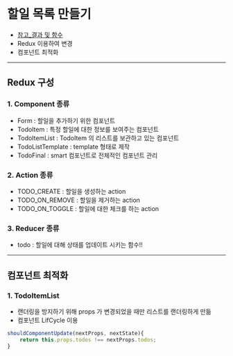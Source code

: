 # 할일 목록 만들기
  - [참고_결과 및 함수](https://velopert.com/3480)
  - Redux 이용하여 변경
  - 컴포넌트 최적화

---

## Redux 구성
  ### 1. Component 종류
  - Form : 할일을 추가하기 위한 컴포넌트
  - TodoItem : 특정 할일에 대한 정보를 보여주는 컴포넌트
  - TodoItemList : TodoItem 의 리스트를 보관하고 있는 컴포넌트
  - TodoListTemplate : template 형태로 제작
  - TodoFinal : smart 컴포넌트로 전체적인 컴포넌트 관리

  ### 2. Action 종류
  - TODO_CREATE : 할일을 생성하는 action
  - TODO_ON_REMOVE : 할일을 제거하는 action
  - TODO_ON_TOGGLE : 할일에 대한 체크를 하는 action

  ### 3. Reducer 종류
  - todo : 할일에 대해 상태를 업데이트 시키는 함수!!

---

## 컴포넌트 최적화
  ### 1. TodoItemList
  - 랜더링을 방지하기 위해 props 가 변경되었을 때만 리스트를 랜더링하게 만듦
  - 컴포넌트 LifCycle 이용

  ```javascript
  shouldComponentUpdate(nextProps, nextState){
      return this.props.todos !== nextProps.todos;
  }
  ```
